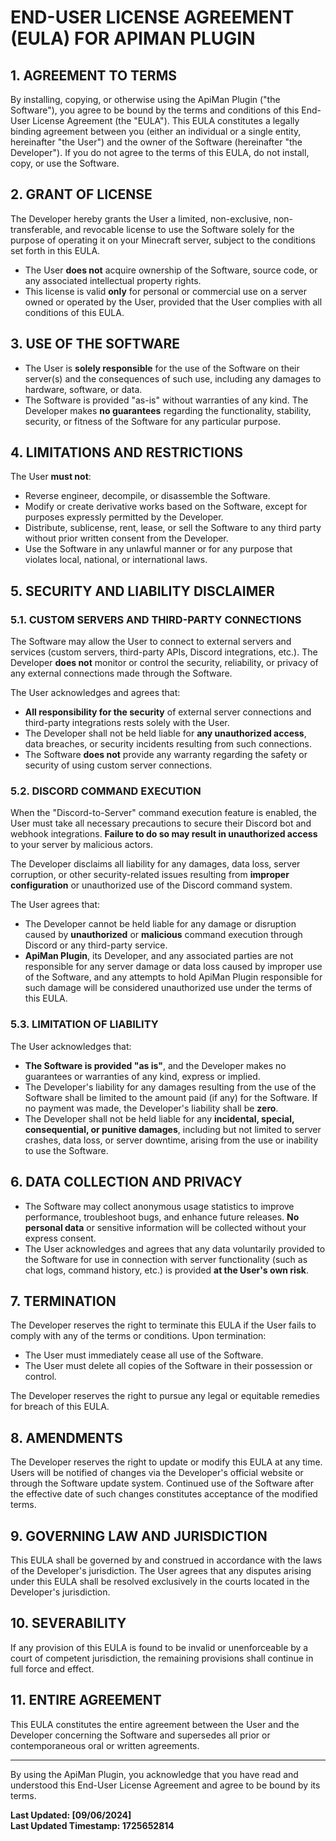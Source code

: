 # END-USER LICENSE AGREEMENT (EULA) FOR APIMAN PLUGIN

## 1. AGREEMENT TO TERMS

By installing, copying, or otherwise using the ApiMan Plugin ("the Software"), you agree to be bound by the terms and conditions of this End-User License Agreement (the "EULA"). This EULA constitutes a legally binding agreement between you (either an individual or a single entity, hereinafter "the User") and the owner of the Software (hereinafter "the Developer"). If you do not agree to the terms of this EULA, do not install, copy, or use the Software.

## 2. GRANT OF LICENSE

The Developer hereby grants the User a limited, non-exclusive, non-transferable, and revocable license to use the Software solely for the purpose of operating it on your Minecraft server, subject to the conditions set forth in this EULA.

- The User **does not** acquire ownership of the Software, source code, or any associated intellectual property rights.
- This license is valid **only** for personal or commercial use on a server owned or operated by the User, provided that the User complies with all conditions of this EULA.

## 3. USE OF THE SOFTWARE

- The User is **solely responsible** for the use of the Software on their server(s) and the consequences of such use, including any damages to hardware, software, or data.
- The Software is provided "as-is" without warranties of any kind. The Developer makes **no guarantees** regarding the functionality, stability, security, or fitness of the Software for any particular purpose.

## 4. LIMITATIONS AND RESTRICTIONS

The User **must not**:
- Reverse engineer, decompile, or disassemble the Software.
- Modify or create derivative works based on the Software, except for purposes expressly permitted by the Developer.
- Distribute, sublicense, rent, lease, or sell the Software to any third party without prior written consent from the Developer.
- Use the Software in any unlawful manner or for any purpose that violates local, national, or international laws.

## 5. SECURITY AND LIABILITY DISCLAIMER

### 5.1. CUSTOM SERVERS AND THIRD-PARTY CONNECTIONS

The Software may allow the User to connect to external servers and services (custom servers, third-party APIs, Discord integrations, etc.). The Developer **does not** monitor or control the security, reliability, or privacy of any external connections made through the Software.

The User acknowledges and agrees that:
- **All responsibility for the security** of external server connections and third-party integrations rests solely with the User.
- The Developer shall not be held liable for **any unauthorized access**, data breaches, or security incidents resulting from such connections.
- The Software **does not** provide any warranty regarding the safety or security of using custom server connections.

### 5.2. DISCORD COMMAND EXECUTION

When the "Discord-to-Server" command execution feature is enabled, the User must take all necessary precautions to secure their Discord bot and webhook integrations. **Failure to do so may result in unauthorized access** to your server by malicious actors.

The Developer disclaims all liability for any damages, data loss, server corruption, or other security-related issues resulting from **improper configuration** or unauthorized use of the Discord command system.

The User agrees that:
- The Developer cannot be held liable for any damage or disruption caused by **unauthorized** or **malicious** command execution through Discord or any third-party service.
- **ApiMan Plugin**, its Developer, and any associated parties are not responsible for any server damage or data loss caused by improper use of the Software, and any attempts to hold ApiMan Plugin responsible for such damage will be considered unauthorized use under the terms of this EULA.

### 5.3. LIMITATION OF LIABILITY

The User acknowledges that:
- **The Software is provided "as is"**, and the Developer makes no guarantees or warranties of any kind, express or implied.
- The Developer's liability for any damages resulting from the use of the Software shall be limited to the amount paid (if any) for the Software. If no payment was made, the Developer's liability shall be **zero**.
- The Developer shall not be held liable for any **incidental, special, consequential, or punitive damages**, including but not limited to server crashes, data loss, or server downtime, arising from the use or inability to use the Software.

## 6. DATA COLLECTION AND PRIVACY

- The Software may collect anonymous usage statistics to improve performance, troubleshoot bugs, and enhance future releases. **No personal data** or sensitive information will be collected without your express consent.
- The User acknowledges and agrees that any data voluntarily provided to the Software for use in connection with server functionality (such as chat logs, command history, etc.) is provided **at the User's own risk**.

## 7. TERMINATION

The Developer reserves the right to terminate this EULA if the User fails to comply with any of the terms or conditions. Upon termination:
- The User must immediately cease all use of the Software.
- The User must delete all copies of the Software in their possession or control.

The Developer reserves the right to pursue any legal or equitable remedies for breach of this EULA.

## 8. AMENDMENTS

The Developer reserves the right to update or modify this EULA at any time. Users will be notified of changes via the Developer's official website or through the Software update system. Continued use of the Software after the effective date of such changes constitutes acceptance of the modified terms.

## 9. GOVERNING LAW AND JURISDICTION

This EULA shall be governed by and construed in accordance with the laws of the Developer's jurisdiction. The User agrees that any disputes arising under this EULA shall be resolved exclusively in the courts located in the Developer's jurisdiction.

## 10. SEVERABILITY

If any provision of this EULA is found to be invalid or unenforceable by a court of competent jurisdiction, the remaining provisions shall continue in full force and effect.

## 11. ENTIRE AGREEMENT

This EULA constitutes the entire agreement between the User and the Developer concerning the Software and supersedes all prior or contemporaneous oral or written agreements.

---

By using the ApiMan Plugin, you acknowledge that you have read and understood this End-User License Agreement and agree to be bound by its terms.

**Last Updated: [09/06/2024]**<br>
**Last Updated Timestamp: 1725652814**
